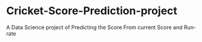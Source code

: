 # Cricket-Score-Prediction-project
A Data Science project of Predicting  the Score From current Score and Run-rate 
